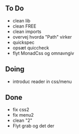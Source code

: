 ## To Do

- clean lib
- clean FREE
- clean imports
- overvej hvorda "Path" virker
- quickspec
- opsæt quiccheck
- flyt MonadCss og omnavngiv

## Doing

- introduc reader in css/menu

## Done

- fix css2
- fix menu2
- clean "2"
- Flyt grab og det der
